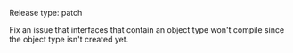 Release type: patch

Fix an issue that interfaces that contain an object
type won't compile since the object type isn't created yet.
